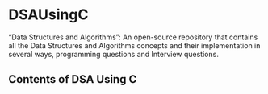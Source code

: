 # DSAUsingC
“Data Structures and Algorithms”: An open-source repository that contains all the Data Structures and Algorithms concepts and their implementation in several ways, programming questions and Interview questions.

## Contents of DSA Using C

